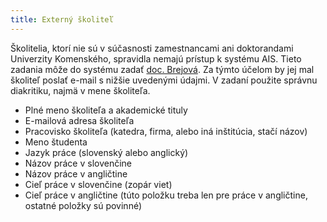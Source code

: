 ```yaml
---
title: Externý školiteľ
---
```


Školitelia, ktorí nie sú v súčasnosti zamestnancami ani doktorandami Univerzity Komenského, spravidla nemajú prístup k systému AIS. Tieto zadania môže do systému zadať [doc. Brejová](https://compbio.fmph.uniba.sk/~bbrejova). Za týmto účelom by jej mal školiteľ poslať e-mail s nižšie uvedenými údajmi. V zadaní použite správnu diakritiku, najmä v mene školiteľa.

- Plné meno školiteľa a akademické tituly
- E-mailová adresa školiteľa
- Pracovisko školiteľa (katedra, firma, alebo iná inštitúcia, stačí názov)
- Meno študenta
- Jazyk práce (slovenský alebo anglický)
- Názov práce v slovenčine
- Názov práce v angličtine
- Cieľ práce v slovenčine (zopár viet)
- Cieľ práce v angličtine (túto položku treba len pre práce v angličtine, ostatné položky sú povinné)
